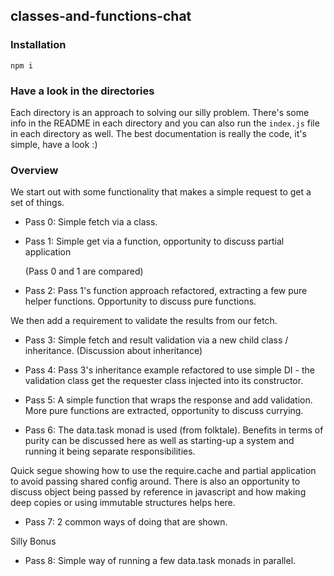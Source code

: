 ## classes-and-functions-chat

### Installation
```shell
npm i
```

### Have a look in the directories
Each directory is an approach to solving our silly problem. There's some info in the README in each directory and you can also run the ``index.js`` file in each directory as well. The best documentation is really the code, it's simple, have a look :)

### Overview

We start out with some functionality that makes a simple request to get a set of things.

- Pass 0: Simple fetch via a class.
- Pass 1: Simple get via a function, opportunity to discuss partial application

  (Pass 0 and 1 are compared)

- Pass 2: Pass 1's function approach refactored, extracting a few pure helper functions. Opportunity to discuss pure
functions.

We then add a requirement to validate the results from our fetch.

- Pass 3: Simple fetch and result validation via a new child class / inheritance.
(Discussion about inheritance)

- Pass 4: Pass 3's inheritance example refactored to use simple DI - the validation class get the requester class 
injected into its constructor.

- Pass 5: A simple function that wraps the response and add validation. More pure functions are extracted, opportunity
to discuss currying.

- Pass 6: The data.task monad is used (from folktale). Benefits in terms of purity can be discussed here as well as
starting-up a system and running it being separate responsibilities.  

Quick segue showing how to use the require.cache and partial application to avoid passing shared config around. There
is also an opportunity to discuss object being passed by reference in javascript and how making deep copies or
using immutable structures helps here.

- Pass 7: 2 common ways of doing that are shown.

Silly Bonus

* Pass 8: Simple way of running a few data.task monads in parallel.
